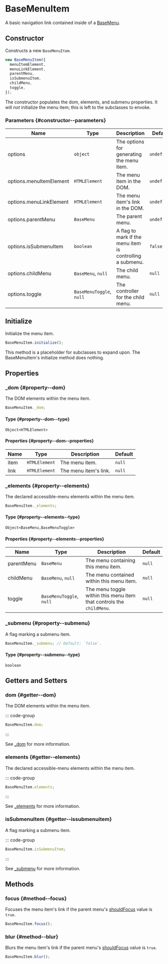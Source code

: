 # BaseMenuItem

A basic navigation link contained inside of a [BaseMenu](./base-menu).

## Constructor

Constructs a new `BaseMenuItem`.

```js
new BaseMenuItem({
  menuItemElement,
  menuLinkElement,
  parentMenu,
  isSubmenuItem,
  childMenu,
  toggle,
});
```

The constructor populates the dom, elements, and submenu properties. It will _not_ initialize the menu item; this is left to the subclasses to envoke.

### Parameters {#constructor--parameters}

| Name | Type | Description | Default |
| --- | --- | --- | --- |
| options | `object` | The options for generating the menu item. | `undefined` |
| options.menuItemElement | `HTMLElement` | The menu item in the DOM. | `undefined` |
| options.menuLinkElement | `HTMLElement` | The menu item's link in the DOM. | `undefined` |
| options.parentMenu | `BaseMenu` | The parent menu. | `undefined` |
| options.isSubmenuItem | `boolean` | A flag to mark if the menu item is controlling a submenu. | `false` |
| options.childMenu | `BaseMenu`, `null` | The child menu. | `null` |
| options.toggle | `BaseMenuToggle`, `null` | The controller for the child menu. | `null` |

## Initialize

Initialize the menu item.

```js
BaseMenuItem.initialize();
```

This method is a placeholder for subclasses to expand upon. The BaseMenuItem's initialize method does nothing.

## Properties

### _dom <badge type="warning" text="protected" /> {#property--dom}

The DOM elements within the menu item.

```js
BaseMenuItem._dom;
```

#### Type {#property--dom--type}

`Object<HTMLElement>`

#### Properties {#property--dom--properties}

| Name | Type | Description | Default |
| --- | --- | --- | --- |
| item | `HTMLElement` | The menu item. | `null` |
| link | `HTMLElement` | The menu item's link. | `null` |

### _elements <badge type="warning" text="protected" /> {#property--elements}

The declared accessible-menu elements within the menu item.

```js
BaseMenuItem._elements;
```

#### Type {#property--elements--type}

`Object<BaseMenu,BaseMenuToggle>`

#### Properties {#property--elements--properties}

| Name | Type | Description | Default |
| --- | --- | --- | --- |
| parentMenu | `BaseMenu` | The menu containing this menu item. | `null` |
| childMenu | `BaseMenu`, `null` | The menu contained within this menu item. | `null` |
| toggle | `BaseMenuToggle`, `null` | The menu toggle within this menu item that controls the `childMenu`. | `null` |

### _submenu <badge type="warning" text="protected" /> {#property--submenu}

A flag marking a submenu item.

```js
BaseMenuItem._submenu; // Default: `false`.
```

#### Type {#property--submenu--type}

`boolean`

## Getters and Setters

### dom <badge type="warning" text="readonly" /> {#getter--dom}

The DOM elements within the menu item.

::: code-group

```js [getter]
BaseMenuItem.dom;
```

:::

See [_dom](#property--dom) for more information.

### elements <badge type="warning" text="readonly" /> {#getter--elements}

The declared accessible-menu elements within the menu item.

::: code-group

```js [getter]
BaseMenuItem.elements;
```

:::

See [_elements](#property--elements) for more information.

### isSubmenuItem <badge type="warning" text="readonly" /> {#getter--issubmenuitem}

A flag marking a submenu item.

::: code-group

```js [getter]
BaseMenuItem.isSubmenuItem;
```

:::

See [_submenu](#property--submenu) for more information.

## Methods

### focus <badge type="tip" text="public" /> {#method--focus}

Focuses the menu item's link if the parent menu's [shouldFocus](./base-menu.md#getter--shouldfocus) value is `true`.

```js
BaseMenuItem.focus();
```

### blur <badge type="tip" text="public" /> {#method--blur}

Blurs the menu item's link if the parent menu's [shouldFocus](./base-menu.md#getter--shouldfocus) value is `true`.

```js
BaseMenuItem.blur();
```
